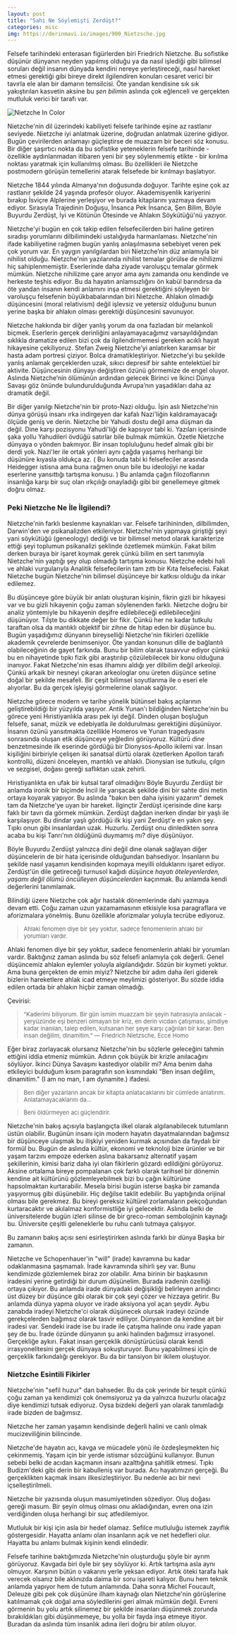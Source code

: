```yaml
---
layout: post
title: "Sahi Ne Söylemişti Zerdüşt?"
categories: misc
img: https://derinmavi.io/images/900_Nietzsche.jpg
---
```


Felsefe tarihindeki enterasan figürlerden biri Friedrich Nietzche. Bu sofistike düşünür dünyanın neyden yapılmış olduğu ya da nasıl işlediği gibi bilimsel soruları değil insanın dünyada kendini nereye yerleştireceği, nasıl hareket etmesi gerektiği gibi bireye direkt ilgilendiren konuları cesaret verici bir tavırla ele alan bir damarın temsilcisi. Öte yandan kendisine sık sık yakıştırılan kasvetin aksine bu *şen bilim*in aslında çok eğlenceli ve gerçekten mutluluk verici bir tarafı var.

<img src="https://derinmavi.io/images/900_Nietzsche.jpg" alt="Nietzche In Color" class="img-fluid">

<!--more-->


Nietzche'nin dil üzerindeki kabiliyeti felsefe tarihinde eşine az rastlanır seviyede. Nietzche iyi anlatmak üzerine, doğrudan anlatmak üzerine gidiyor. Bugün çevirilerden anlamayı güçleştirse de muazzam bir beceri söz konusu. Bir diğer şaşırtıcı nokta da bu sofistike yeteneklerin felsefe tarihinde - özellikle aydınlanmadan itibaren yeni bir şey söylenmemiş etikte - bir kırılma noktası yaratmak için kullanılmış olması. Bu özellikleri ile Nietzche postmodern görüşün temellerini atarak felsefede bir kırılmayı başlatıyor.

Nietzche 1844 yılında Almanya'nın doğusunda doğuyor. Tarihte eşine çok az rastlanır şekilde 24 yaşında profesör oluyor. Akademisyenlik kariyerini bırakıp İsviçre Alplerine yerleşiyor ve burada kitaplarını yazmaya devam ediyor. Sırasıyla Trajedinin Doğuşu, İnsanca Pek İnsanca, Şen Bilim, Böyle Buyurdu Zerdüşt, İyi ve Kötünün Ötesinde ve Ahlakın Söykütüğü'nü yazıyor.

Nietzche'yi bugün en çok takip edilen felsefecilerden biri haline getiren sıradışı yorumlarını dilbilimindeki ustalığıyda harmanlaması. Nietzche'nin ifade kabiliyetine rağmen bugün yanlış anlaşılmasına sebebiyet veren pek çok yorum var. En yaygın yanılgılardan biri Nietzche’nin düz anlamıyla bir nihilist olduğu. Nietzche'nin yazılarında nihilist temalar görülse de nihilizmi hiç sahiplenmemiştir. Eserlerinde daha ziyade varoluşçu temalar görmek mümkün. Nietzche nihilizme çare arıyor ama aynı zamanda onu kendinde ve herkeste teşhis ediyor. Bu da hayatın anlamsızlığını ön kabül barındırsa da öte yandan insanın kendi anlamını inşa etmesi gerektiğini söyleyen bir varoluşçu felsefenin büyükbabalarından biri Nietzche. Ahlakın olmadığı düşüncesini (moral relativism) değil işlevsiz ve yetersiz olduğunu bunun yerine başka bir ahlakın olması gerektiği düşüncesini savunuyor.

Nietzche hakkında bir diğer yanlış yorum da ona fazladan bir melankoli biçmek. Eserlerin gerçek derinliğini anlayamayacağımız varsayıldığından sıklıkla dramatize edilen bizi çok da ilgilendirmemesi gereken acıklı hayat hikayesine çekiliyoruz. Stefan Zweig Nietzche’yi anlatırken karamsar bir hasta adam portresi çiziyor. Bolca dramatikleştiriyor. Nietzche’yi bu şekilde yanlış anlamak gerçeklerden uzak, sıkıcı depresif bir sahte entelektüel bir aktivite. Düşüncesinin dünyayı değiştiren özünü görmemize de engel oluyor. Aslında Nietzche’nin ölümünün ardından gelecek Birinci ve İkinci Dünya Savaşı göz önünde bulundurulduğunda Avrupa’nın yaşadıkları daha az dramatik değil.

Bir diğer yanılgı Nietzche'nin bir proto-Nazi olduğu. İşin aslı Nietzche'nin dünya görüşü insanı ırka indirgeyen dar kafalı Nazi'liğin kaldıramayacağı ölçüde geniş ve derin. Nietzche bir Yahudi dostu değil ama düşman da değil. Dine karşı pozisyonu Yahudi'liği de kapsıyor tabi ki. Yazıları içerisinde şaka yollu Yahudileri övdüğü satırlar bile bulmak mümkün. Özetle Nietzche dünyaya o yönden bakmıyor. Bir insan topluluğunu hedef almak gibi bir derdi yok. Nazi'ler ile ortak yönleri aynı çağda yaşamış herhangi bir düşünüre kıyasla oldukça az. ( Bu konuda tabi ki felsefeciler arasında Heidegger istisna ama buna rağmen onun bile bu ideolojiyi ne kadar eserlerine yansıttığı tartışma konusu. ) Bu anlamda çağın filozoflarının insanlığa karşı bir suç olan ırkçılığı onayladığı gibi bir genellemeye gitmek doğru olmaz.

### Peki Nietzche Ne İle İlgilendi?

Nietzche'nin farklı beslenme kaynakları var. Felsefe tarihininden, dilbilimden, Darwin'den ve psikanalizden etkileniyor. Nietzche'nin yapmaya giriştiği şeyi yani söykütüğü (geneology) dediği ve bir bilimsel metod olarak karakterize ettiği şeyi toplumun psikanalizi şeklinde özetlemek mümkün. Fakat bilim derken buraya bir işaret koymak gerek çünkü bilim en sert tanımıyla Nietzche'nin yaptığı şey olup olmadığı tartışma konusu. Nietzche edebi hali ve ahlaki vurgularıyla Analitik felsefecilerin tam zıttı bir Kıta felsefecisi. Fakat Nietzche bugün Nietzche'nin bilimsel düşünceye bir katkısı olduğu da inkar edilemez. 

Bu düşünceye göre büyük bir anlatı oluşturan kişinin, fikrin gizli bir hikayesi var ve bu gizli hikayenin çoğu zaman söylenenden farklı. Nietzche doğru bir analiz yöntemiyle bu hikayenin deşifre edilebileceği edilebileceğini düşünüyor. Tıİşte bu dikkate değer bir fikir. Çünkü her ne kadar tutkulu taraftan olsa da mantıklı objektif bir zihne de hitap eden bir düşünce bu. Bugün yaşadığımız dünyanın bireyselliği Nietzche'nin fikirleri özellikle akademik çevrelerde benimseniyor. Öte yandan konunun dille de bağlantılı olabileceğinin de gayet farkında. Bunu bir bilim olarak tasavvur ediyor çünkü bu en nihayetinde tıpkı fizik gibi araştırılıp çözülebilecek bir konu olduğuna inanıyor. Fakat Nietzche'nin esas ilhamını aldığı yer dilbilim değil arkeoloji. Çünkü arkaik bir nesneyi çıkaran arkeologlar onu üreten düşünce setine doğal bir şekilde mesafeli. Bir çeşit bilimsel soyutlanma ile o eseri ele alıyorlar. Bu da gerçek işleyişi görmelerine olanak sağlıyor. 

Nietzche görece modern ve tarihe yönelik bütünsel bakış açılarının geliştirebildiği bir yüzyılda yaşıyor. Antik Yunan'ı bildiğinden Nietzche'nin bu görece yeni Hıristiyanlıkla arası pek iyi değil. Dinden oluşan boşluğun felsefe, sanat, müzik ve edebiyatla ile doldurulması gerektiğini düşünüyor. İnsanın özünü yansıtmakta özellikle Homeros ve Yunan tragedyasını sonrasında oluşan etik düşünceye yeğledini görüyoruz. Kültürü dine benzetmesinde ilk eserinde gördüğü bir Dionysos-Apollo ikilemi var. İnsan kişiliğini birbiriyle çelişen iki sanatsal dürtü olarak özetlerken Apollon tarafı kontrollü, düzeni önceleyen, mantıklı ve ahlaklı. Dionysian ise tutkulu, çılgın ve sezgisel, doğası gereği saflıktan uzak zehirli.

Hıristiyanlıkta en ufak bir kutsal taraf olmadığını Böyle Buyurdu Zerdüşt bir anlamda ironik bir biçimde İncil ile yarışacak şekilde dini bir sahte dini metin ortaya koyarak yapıyor. Bu aslında "bakın ben daha iyisini yazarım" demek tam da Nietzche'ye uyan bir hareket. İlginçtir Zerdüşt içerisinde dine karşı faklı bir tavrı da görmek mümkün. Zerdüşt dağdan inerken dindar bir yaşlı ile karşılaşıyor. Bu dindar yaşlı gördüğü ilk kişi yani Zerdüşt'e en yakın şey. Tıpkı onun gibi insanlardan uzak. Huzurlu. Zerdüşt onu dinledikten sonra acaba bu kişi Tanrı'nın öldüğünü duymamış mı? diye düşünüyor.

Böyle Buyurdu Zerdüşt yalnızca dini değil dine olanak sağlayan diğer düşüncelerin de bir hata içerisinde olduğundan bahsediyor. İnsanların bu şekilde nasıl yaşamın kendisinden kopmaya meyilli olduklarını işaret ediyor. Zerdüşt'ün dile getireceği turnusol kağıdı düşünce *hayatı öteleyenlerden, yaşamı değil ölümü öncülleyen düşüncelerden* kaçınmak. Bu anlamda kendi değerlerini tanımlamak.

Bilindiği üzere Nietzche çok ağır hastalık dönemlerinde dahi yazmaya devam etti. Çoğu zaman uzun yazamamasının etkisiyle kısa paragraflara ve aforizmalara yönelmiş. Bunu özellikle aforizmalar yoluyla tecrübe ediyoruz.

<div>
    <blockquote class="blockquote mb-3" style="font-size: 13px;">
      <p>Ahlaki fenomen diye bir şey yoktur, sadece fenomenlerin ahlaki bir yorumları vardır.</p>
    </blockquote>
  </div>

Ahlaki fenomen diye bir şey yoktur, sadece fenomenlerin ahlaki bir yorumları vardır. Baktığınız zaman aslında bu söz felsefi anlamıyla çok değerli. Genel düşüncemiz ahlakın eylemler yoluyla algılandığıdır. Sözün bir kıymeti yoktur. Ama buna gerçekten de emin miyiz? Nietzche bir adım daha ileri giderek bizlerin hareketlere ahlak icad etmeye meylimizi gösteriyor. Bu sözde iddia edilen ortada bir ahlakın hiçbir zaman olmadığı.

Çevirisi:
  
  <div>
    <blockquote class="blockquote mb-3" style="font-size: 13px;">
 <p>“Kaderimi biliyorum. Bir gün ismim muazzam bir şeyin hatırasıyla anılacak - yeryüzünde eşi benzeri olmayan bir kriz, en derin vicdan çatışması, şimdiye kadar inanılan, talep edilen, kutsanan her şeye karşı çağrılan bir karar. Ben insan değilim, dinamitim.”
― Friedrich Nietzsche, Ecce Homo</p>
    </blockquote>
  </div>
 
Eğer biraz zorlayacak olursanız Nietzche'nin bu sözlerle geleceğini tahmin ettiğini iddia etmeniz mümkün. Adının çok büyük bir krizle anılacağını söylüyor. İkinci Dünya Savaşını kastediyor olabilir mi? Ama benim daha etkileyici bulduğum kısım paragrafın son kısmındaki "Ben insan değilim, dinamitim." (I am no man, I am dynamite.) ifadesi.
  
  <div>
    <blockquote class="blockquote mb-3" style="font-size: 13px;">
      <p>Ben diğer yazarların ancak bir kitapta anlatacaklarını bir cümlede anlatırım. Anlatamayacaklarını da...</p>
    </blockquote>
  </div>
  
  <div>
    <blockquote class="blockquote mb-3" style="font-size: 13px;">
      <p>Beni öldürmeyen acı güçlendirir.</p>
    </blockquote>
  </div>

Nietzche'nin bakış açısıyla başlangıçta ilkel olarak algılanabilecek tutumların üstün olabilir. Bugünün insanı için modern hayatın dayatmalarından bağımsız bir düşünceye ulaşmak bu ilişkiyi yeniden kurmak açısından da faydalı bir formül bu. Bugün de aslında kültür, ekonomi ve teknoloji bize ürünler ve bir yaşam tarzını empoze ederken aslına bakarsanız alternatif yaşam şekillerinin, kimisi bariz daha iyi olan fikirlerin gözardı edildiğini görüyoruz. Aksine ortalama bireye pompalanan çok farklı olarak tarihsel bir dönemin kendine ait kültürünü gözlemleyebilmek bizi bu çağın kültürüne hapsolmaktan kurtarabilir. Mesela birisi bugün isterse başka bir zamanda yaşıyormuş gibi düşünebilir. Hiç değilse taklit edebilir. Bu yaptığında orijinal olması bile gerekmez. Bu bireyi gereksiz kültürel zorlamaların pekçoğundan kurtaracaktır ve akılalmaz konformistliğe iyi gelecektir. Aslında belki de üniversitelerde bugün izleri silinse de bir greco-roman sembolojinin kaynağı bu. Üniversite çeşitli geleneklerle bu ruhu canlı tutmaya çalışıyor.

Bu zamanın bakış açısı seni esirleştirirken aslında farklı bir dünya
Başka bir zamanın.

Nietzche ve Schopenhauer'in "will" (irade) kavramına bu kadar odaklanmasına şaşmamalı. İrade kavramında sihirli şey var. Bunu kendimizde gözlemlemek biraz zor olabilir. Ama birinin bir başkasının iradesini yerine getirdiği bir durum düşünelim. Burada iradenin özelliği ortaya çıkıyor. Bu anlamda irade dünyadaki değişikliği belirleyen arındırıcı üst düzey bir düşünce gibi olarak bir çok şeyi çözer ve hizzaya getirir. Bu anlamda dünya yapma oluyor ve irade aksiyona yol açan şeydir. Aybu zanabda iradeyi Nietzche'ci olarak düşünecek olursak iradeyi özünde gerekçelerden bağımsız olarak tasvir ediliyor. Dünyanoın da kendine ait bir iradesi var. Sendeki irade ise bu irade ile çatışma halinde onu irade yapan şey de bu. İrade özünde dünyanın şu anki halinden bağımsız irrasyonel. Gerçekliğe aykırı. Fakat insan gerçeklik dönüştürücüsü olarak kendi irrasyonelitesini gerçek dünyaya sokuşturuyor. Bunu yapabilmesi için de gerçeklik farkındalığı gerekiyor. Bu da bir tansiyon bir ikilem oluştuyor. 

### Nietzche Esintili Fikirler

Nietzche'nin "sefil huzur" dan bahseder. Bu da çok yerinde bir tespit çünkü çoğu zaman ya kendimizi çok önemsiyoruz ya da yalnızca huzurlu olacağız diye kendimizi tutsak ediyoruz. Oysa bizdeki değerli yan olarak tanımladığı irade bizden de bağımsız.

Nietzche her zaman yaşamın kendisinde değerli halini ve canlı olmak mucizeviliğinin bilincinde.

Nietzche'de hayatın acı, kavga ve mücadele yönü ile özdeşleşmekten hiç çekinmemiş. Yaşam için bir yerde istismar sözcüğünü kullanıyor. Bunun sebebi belki de acıdan kaçmanın insanı azalttığına şahitlik etmesi. Tıpkı Budizm'deki gibi derin bir kabulleniş var burada. Acı hayatımızın gerçeği. Bu gerçeklikten kaçmak insanı ilkesizleştiriyor. Bu nedenle acı bir nevi içselleştirilmeli.

Nietzche bir yazısında oluşun masumiyetinden sözediyor. Oluş doğası gereği masum. Bir şeyin olmuş olması onu akladığından, evren ona izin verdiğinden oluşa herhangi bir suç atfedilemiyor. 

Mutluluk bir kişi için asla bir hedef olamaz. Sefilce mutluluğu istemek zayıflık göstergesidir. Hayatta anlamı olan insanların açık ve net hedefleri olur.
Hayatta bu anlamı bulmak kişinin kendi elindedir.

Felsefe tarihine baktığımızda Nietzche'nin oluşturduğu şöyle bir ayrım görüyoruz. Kavgada biri öyle bir şey söylüyor ki. Artık tartışma asla aynı olmuyor. Karşının bütün o vakarını yerle yeksan ediyor. Artık öteki tarafa hak verecek olsanız bile aklınızda daima bir soru işareti kalıyor. Bunu hem teknik anlamda yapıyor hem de tutum anlamında. Daha sonra Michel Foucault, Deleuze gibi pek çok düşünüre ilham kaynağı olan Nietzche'nin görüşlerine katılmamak çok doğal ama söyledilerini geri almak mümkün değil. Evreni görmenin bu yolu artık silinemez bir şekilde insanları düşünmek zorunda bırakıldıkları gibi düşünmemeye, bu yolla bir fayda inşa etmeye itiyor. Buradan da aslında tüm insanlık adına ileri doğru bir atılım oluyor.
